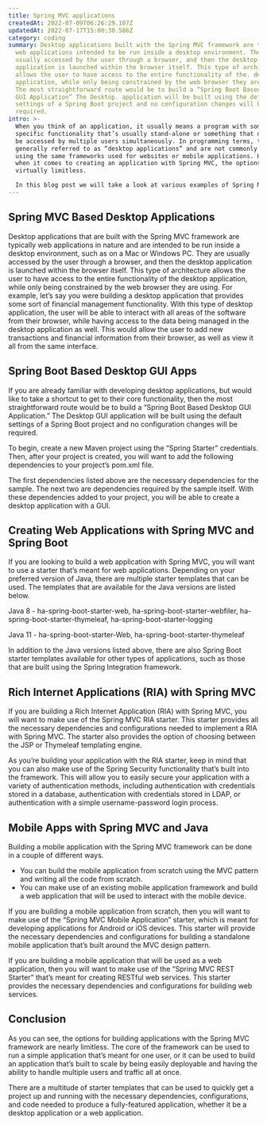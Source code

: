 ```yaml
---
title: Spring MVC applications
createdAt: 2022-07-09T06:26:29.107Z
updatedAt: 2022-07-17T15:00:30.586Z
category: coding
summary: Desktop applications built with the Spring MVC framework are typically
  web applications intended to be run inside a desktop environment. They are
  usually accessed by the user through a browser, and then the desktop
  application is launched within the browser itself. This type of architecture
  allows the user to have access to the entire functionality of the. desktop
  application, while only being constrained by the web browser they are using.
  The most straightforward route would be to build a “Spring Boot Based Desktop.
  GUI Application” The Desktop. application will be built using the default
  settings of a Spring Boot project and no configuration changes will be
  required.
intro: >-
  When you think of an application, it usually means a program with some
  specific functionality that’s usually stand-alone or something that needs to
  be accessed by multiple users simultaneously. In programming terms, these are
  generally referred to as “desktop applications” and are not commonly built
  using the same frameworks used for websites or mobile applications. However,
  when it comes to creating an application with Spring MVC, the options are
  virtually limitless. 

  In this blog post we will take a look at various examples of Spring MVC applications. These can range from simple tutorials on building your own stand-alone desktop applications with Spring Boot or extending existing web apps with some custom logic and functionality that’s only available through an extension or plugin.
---
```


## Spring MVC Based Desktop Applications

Desktop applications that are built with the Spring MVC framework are typically web applications in nature and are intended to be run inside a desktop environment, such as on a Mac or Windows PC. They are usually accessed by the user through a browser, and then the desktop application is launched within the browser itself. This type of architecture allows the user to have access to the entire functionality of the desktop application, while only being constrained by the web browser they are using.
For example, let’s say you were building a desktop application that provides some sort of financial management functionality. With this type of desktop application, the user will be able to interact with all areas of the software from their browser, while having access to the data being managed in the desktop application as well. This would allow the user to add new transactions and financial information from their browser, as well as view it all from the same interface.

## Spring Boot Based Desktop GUI Apps

If you are already familiar with developing desktop applications, but would like to take a shortcut to get to their core functionality, then the most straightforward route would be to build a “Spring Boot Based Desktop GUI Application.” The Desktop GUI application will be built using the default settings of a Spring Boot project and no configuration changes will be required.

To begin, create a new Maven project using the “Spring Starter” credentials. Then, after your project is created, you will want to add the following dependencies to your project’s pom.xml file.

The first dependencies listed above are the necessary dependencies for the sample. The next two are dependencies required by the sample itself. With these dependencies added to your project, you will be able to create a desktop application with a GUI.

## Creating Web Applications with Spring MVC and Spring Boot

If you are looking to build a web application with Spring MVC, you will want to use a starter that’s meant for web applications. Depending on your preferred version of Java, there are multiple starter templates that can be used.
The templates that are available for the Java versions are listed below.

Java 8 - ha-spring-boot-starter-web, ha-spring-boot-starter-webfiler, ha-spring-boot-starter-thymeleaf, ha-spring-boot-starter-logging

Java 11 - ha-spring-boot-starter-Web, ha-spring-boot-starter-thymeleaf

In addition to the Java versions listed above, there are also Spring Boot starter templates available for other types of applications, such as those that are built using the Spring Integration framework.

## Rich Internet Applications (RIA) with Spring MVC

If you are building a Rich Internet Application (RIA) with Spring MVC, you will want to make use of the Spring MVC RIA starter. This starter provides all the necessary dependencies and configurations needed to implement a RIA with Spring MVC.
The starter also provides the option of choosing between the JSP or Thymeleaf templating engine.

As you’re building your application with the RIA starter, keep in mind that you can also make use of the Spring Security functionality that’s built into the framework. This will allow you to easily secure your application with a variety of authentication methods, including authentication with credentials stored in a database, authentication with credentials stored in LDAP, or authentication with a simple username-password login process.

## Mobile Apps with Spring MVC and Java

Building a mobile application with the Spring MVC framework can be done in a couple of different ways.

- You can build the mobile application from scratch using the MVC pattern and writing all the code from scratch.
- You can make use of an existing mobile application framework and build a web application that will be used to interact with the mobile device.

If you are building a mobile application from scratch, then you will want to make use of the “Spring MVC Mobile Application” starter, which is meant for developing applications for Android or iOS devices. This starter will provide the necessary dependencies and configurations for building a standalone mobile application that’s built around the MVC design pattern.

If you are building a mobile application that will be used as a web application, then you will want to make use of the “Spring MVC REST Starter” that’s meant for creating RESTful web services. This starter provides the necessary dependencies and configurations for building web services.

## Conclusion

As you can see, the options for building applications with the Spring MVC framework are nearly limitless. The core of the framework can be used to run a simple application that’s meant for one user, or it can be used to build an application that’s built to scale by being easily deployable and having the ability to handle multiple users and traffic all at once.

There are a multitude of starter templates that can be used to quickly get a project up and running with the necessary dependencies, configurations, and code needed to produce a fully-featured application, whether it be a desktop application or a web application.
